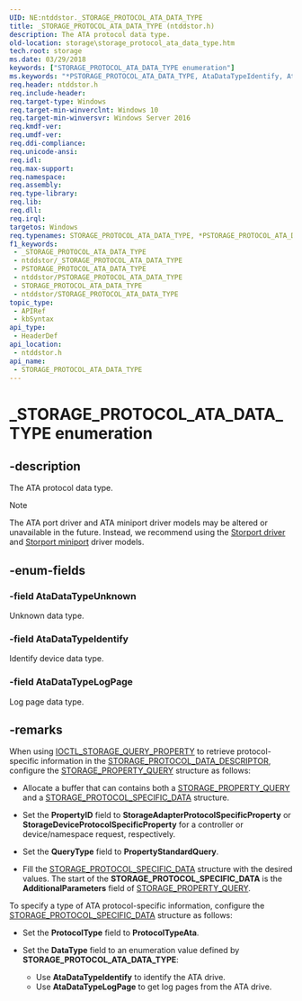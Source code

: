 ```yaml
---
UID: NE:ntddstor._STORAGE_PROTOCOL_ATA_DATA_TYPE
title: _STORAGE_PROTOCOL_ATA_DATA_TYPE (ntddstor.h)
description: The ATA protocol data type.
old-location: storage\storage_protocol_ata_data_type.htm
tech.root: storage
ms.date: 03/29/2018
keywords: ["STORAGE_PROTOCOL_ATA_DATA_TYPE enumeration"]
ms.keywords: "*PSTORAGE_PROTOCOL_ATA_DATA_TYPE, AtaDataTypeIdentify, AtaDataTypeLogPage, AtaDataTypeUnknown, PSTORAGE_PROTOCOL_ATA_DATA_TYPE, PSTORAGE_PROTOCOL_ATA_DATA_TYPE enumeration pointer [Storage Devices], STORAGE_PROTOCOL_ATA_DATA_TYPE, STORAGE_PROTOCOL_ATA_DATA_TYPE enumeration [Storage Devices], _STORAGE_PROTOCOL_ATA_DATA_TYPE, ntddstor/AtaDataTypeIdentify, ntddstor/AtaDataTypeLogPage, ntddstor/AtaDataTypeUnknown, ntddstor/PSTORAGE_PROTOCOL_ATA_DATA_TYPE, ntddstor/STORAGE_PROTOCOL_ATA_DATA_TYPE, storage.storage_protocol_ata_data_type"
req.header: ntddstor.h
req.include-header: 
req.target-type: Windows
req.target-min-winverclnt: Windows 10
req.target-min-winversvr: Windows Server 2016
req.kmdf-ver: 
req.umdf-ver: 
req.ddi-compliance: 
req.unicode-ansi: 
req.idl: 
req.max-support: 
req.namespace: 
req.assembly: 
req.type-library: 
req.lib: 
req.dll: 
req.irql: 
targetos: Windows
req.typenames: STORAGE_PROTOCOL_ATA_DATA_TYPE, *PSTORAGE_PROTOCOL_ATA_DATA_TYPE
f1_keywords:
 - _STORAGE_PROTOCOL_ATA_DATA_TYPE
 - ntddstor/_STORAGE_PROTOCOL_ATA_DATA_TYPE
 - PSTORAGE_PROTOCOL_ATA_DATA_TYPE
 - ntddstor/PSTORAGE_PROTOCOL_ATA_DATA_TYPE
 - STORAGE_PROTOCOL_ATA_DATA_TYPE
 - ntddstor/STORAGE_PROTOCOL_ATA_DATA_TYPE
topic_type:
 - APIRef
 - kbSyntax
api_type:
 - HeaderDef
api_location:
 - ntddstor.h
api_name:
 - STORAGE_PROTOCOL_ATA_DATA_TYPE
---
```


# _STORAGE_PROTOCOL_ATA_DATA_TYPE enumeration


## -description

The ATA protocol data type.

> [!NOTE]
> The ATA port driver and ATA miniport driver models may be altered or unavailable in the future. Instead, we recommend using the [Storport driver](/windows-hardware/drivers/storage/storport-driver-overview) and [Storport miniport](/windows-hardware/drivers/storage/storport-miniport-drivers) driver models.

## -enum-fields

### -field AtaDataTypeUnknown

Unknown data type.

### -field AtaDataTypeIdentify

Identify device data type.

### -field AtaDataTypeLogPage

Log page data type.

## -remarks

When using [IOCTL_STORAGE_QUERY_PROPERTY](./ni-ntddstor-ioctl_storage_query_property.md) to retrieve protocol-specific information in the [STORAGE_PROTOCOL_DATA_DESCRIPTOR](./ns-ntddstor-_storage_protocol_data_descriptor.md), configure the [STORAGE_PROPERTY_QUERY](./ns-ntddstor-_storage_property_query.md) structure as follows:

- Allocate a buffer that can contains both a [STORAGE_PROPERTY_QUERY](./ns-ntddstor-_storage_property_query.md) and a [STORAGE_PROTOCOL_SPECIFIC_DATA](./ns-ntddstor-_storage_protocol_specific_data.md) structure.

- Set the **PropertyID**  field to **StorageAdapterProtocolSpecificProperty** or **StorageDeviceProtocolSpecificProperty** for a controller or device/namespace request, respectively.

- Set the **QueryType**  field to **PropertyStandardQuery**.

- Fill the [STORAGE_PROTOCOL_SPECIFIC_DATA](./ns-ntddstor-_storage_protocol_specific_data.md) structure with the desired values. The start of the **STORAGE_PROTOCOL_SPECIFIC_DATA** is the **AdditionalParameters** field of [STORAGE_PROPERTY_QUERY](./ns-ntddstor-_storage_property_query.md).

To specify a type of ATA protocol-specific information, configure the [STORAGE_PROTOCOL_SPECIFIC_DATA](./ns-ntddstor-_storage_protocol_specific_data.md) structure as follows:

- Set the **ProtocolType**  field to **ProtocolTypeAta**.

- Set the **DataType**  field to an enumeration value defined by **STORAGE_PROTOCOL_ATA_DATA_TYPE**:

  - Use **AtaDataTypeIdentify** to identify the ATA drive.
  - Use **AtaDataTypeLogPage** to get log pages from the ATA drive.
